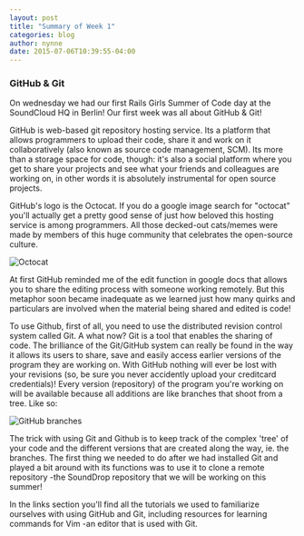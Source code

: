 ```yaml
---
layout: post
title: "Summary of Week 1"
categories: blog
author: nynne
date: 2015-07-06T10:39:55-04:00
---
```







### GitHub & Git
On wednesday we had our first Rails Girls Summer of Code day at the SoundCloud HQ in Berlin! Our first week was all about GitHub & Git!

GitHub is web-based git repository hosting service. Its a platform that allows programmers to upload their code, share it and work on it collaboratively (also known as source code management, SCM). Its more than a storage space for code, though: it's also a social platform where you get to share your projects and see what your friends and colleagues are working on, in other words it is absolutely instrumental for open source projects. 



GitHub's logo is the Octocat. If you do a google image search for "octocat" you'll actually get a pretty good sense of just how beloved this hosting service is among programmers. All those decked-out cats/memes were made by members of this huge community that celebrates the open-source culture. 

![Octocat](/images/Octocat.png)


At first GitHub reminded me of the edit function in google docs that allows you to share the editing process with someone working remotely. But this metaphor soon became inadequate as we learned just how many quirks and particulars are involved when the material being shared and edited is code!

To use Github, first of all, you need to use the distributed revision control system called Git. A what now? Git is a tool that enables the sharing of code. The brilliance of the Git/GitHub system can really be found in the way it allows its users to share, save and easily access earlier versions of the program they are working on. With GitHub nothing will ever be lost with your revisions (so, be sure you never accidently upload your creditcard credentials)! Every version (repository) of the program you're working on will be available because all additions are like branches that shoot from a tree. Like so:

![GitHub branches](/images/git_branches.png)

The trick with using Git and Github is to keep track of the complex 'tree' of your code and the different versions that are created along the way, ie. the branches. The first thing we needed to do after we had installed Git and played a bit around with its functions was to use it to clone a remote repository -the SoundDrop repository that we will be working on this summer!

In the links section you'll find all the tutorials we used to familiarize ourselves with using GitHub and Git, including resources for learning commands for Vim -an editor that is used with Git.